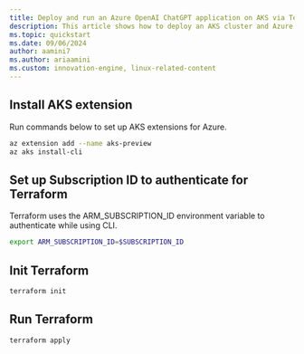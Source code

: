 ```yaml
---
title: Deploy and run an Azure OpenAI ChatGPT application on AKS via Terraform
description: This article shows how to deploy an AKS cluster and Azure OpenAI Service via Terraform and how to deploy a ChatGPT-like application in Python.
ms.topic: quickstart 
ms.date: 09/06/2024 
author: aamini7
ms.author: ariaamini
ms.custom: innovation-engine, linux-related-content 
---
```


## Install AKS extension

Run commands below to set up AKS extensions for Azure.

```bash
az extension add --name aks-preview
az aks install-cli
```

## Set up Subscription ID to authenticate for Terraform

Terraform uses the ARM_SUBSCRIPTION_ID environment variable to authenticate while using CLI.

```bash
export ARM_SUBSCRIPTION_ID=$SUBSCRIPTION_ID
```

## Init Terraform

```bash
terraform init
```

## Run Terraform

```bash
terraform apply
```

